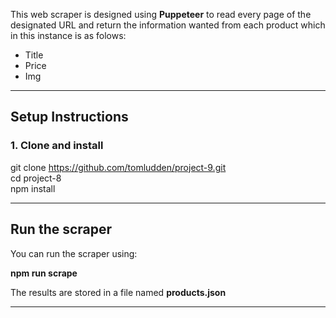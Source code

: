 This web scraper is designed using **Puppeteer** to read every page of the designated URL and return the information wanted from each product which in this instance is as folows:

- Title
- Price
- Img

---

## Setup Instructions

### 1. Clone and install

git clone https://github.com/tomludden/project-9.git \
cd project-8\
npm install

---

## Run the scraper

You can run the scraper using:

**npm run scrape**

The results are stored in a file named **products.json**

---
